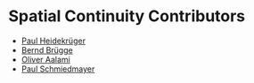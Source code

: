 <!--

This source file is part of the Spatial Continuity project

SPDX-FileCopyrightText: 2025 Paul Heidekrüger

SPDX-License-Identifier: MIT

-->

Spatial Continuity Contributors
===============================

* [Paul Heidekrüger](https://github.com/paulhdk)
* [Bernd Brügge](https://ase.in.tum.de/BerndBruegge)
* [Oliver Aalami](https://github.com/aalami5)
* [Paul Schmiedmayer](https://github.com/PSchmiedmayer)
